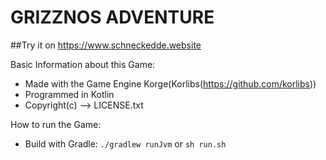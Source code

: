 # GRIZZNOS ADVENTURE



##Try it on https://www.schneckedde.website

Basic Information about this Game:
- Made with the Game Engine Korge(Korlibs(https://github.com/korlibs))
- Programmed in Kotlin
- Copyright(c) --> LICENSE.txt

How to run the Game:
- Build with Gradle: `./gradlew runJvm` or `sh run.sh`
